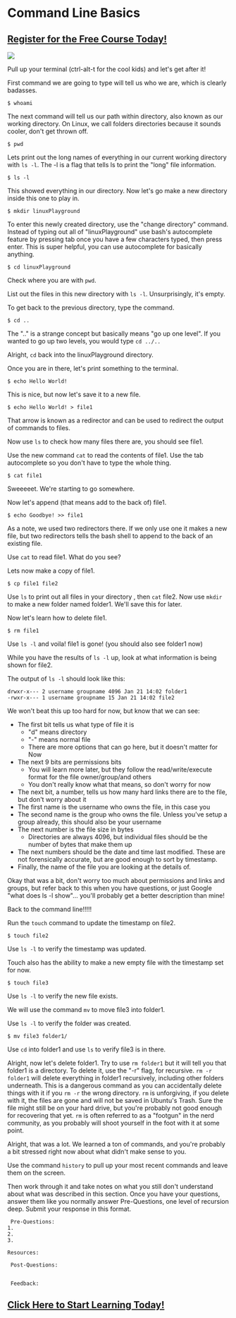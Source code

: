 # Command Line Basics
##  [Register for the Free Course Today!](https://roppers.thinkific.com/courses/computing-fundamentals)
[<img src="https://imgs.xkcd.com/comics/command_line_fu.png">](https://xkcd.com/196/)

Pull up your terminal (ctrl-alt-t for the cool kids) and let's get after it!

First command we are going to type will tell us who we are, which is clearly badasses.

```
$ whoami
```

The next command will tell us our path within directory, also known as our working directory. On Linux, we call folders directories because it sounds cooler, don't get thrown off.

```
$ pwd
```
Lets print out the long names of everything in our current working directory with ```ls -l```. The -l is a flag that tells ls to print the "long" file information.

```
$ ls -l
```

This showed everything in our directory. Now let's go make a new directory inside this one to play in.

```
$ mkdir linuxPlayground
```

To enter this newly created directory, use the "change directory" command. Instead of typing out all of "linuxPlayground" use bash's autocomplete feature by pressing tab once you have a few characters typed, then press enter. This is super helpful, you can use autocomplete for basically anything.

```
$ cd linuxPlayground
```

Check where you are with ```pwd```.

List out the files in this new directory with ```ls -l```.
Unsurprisingly, it's empty.

To get back to the previous directory, type the command.

```
$ cd ..
```
The ".." is a strange concept but basically means "go up one level". If you wanted to go up two levels, you would type ```cd ../..```

Alright, ```cd``` back into the linuxPlayground directory.

Once you are in there, let's print something to the terminal.

```
$ echo Hello World!
```

This is nice, but now let's save it to a new file.

```
$ echo Hello World! > file1
```

That arrow is known as a redirector and can be used to redirect the output of commands to files.

Now use ```ls``` to check how many files there are, you should see file1.

Use the new command ```cat``` to read the contents of file1. Use the tab autocomplete so you don't have to type the whole thing.

```
$ cat file1
```

Sweeeeet. We're starting to go somewhere.

Now let's append (that means add to the back of) file1.

```
$ echo Goodbye! >> file1
```

As a note, we used two redirectors there. If we only use one it makes a new file, but two redirectors tells the bash shell to append to the back of an existing file.

Use ```cat``` to read file1. What do you see?

Lets now make a copy of file1.

```
$ cp file1 file2
```

Use ```ls``` to print out all files in your directory , then ```cat``` file2.
Now use ```mkdir``` to make a new folder named folder1. We'll save this for later.

Now let's learn how to delete file1.

```
$ rm file1
```

Use ```ls -l``` and voila! file1 is gone! (you should also see folder1 now)

While you have the results of ```ls -l``` up, look at what information is being shown for file2.

The output of ```ls -l``` should look like this:
```
drwxr-x--- 2 username groupname 4096 Jan 21 14:02 folder1
-rwxr-x--- 1 username groupname 15 Jan 21 14:02 file2
```
We won't beat this up too hard for now, but know that we can see:


* The first bit tells us what type of file it is
  * "d" means directory
  * "-" means normal file
  * There are more options that can go here, but it doesn't matter for Now
* The next 9 bits are permissions bits
  * You will learn more later, but they follow the read/write/execute format for the file owner/group/and others
  * You don't really know what that means, so don't worry for now
* The next bit, a number, tells us how many hard links there are to the file, but don't worry about it
* The first name is the username who owns the file, in this case you
* The second name is the group who owns the file. Unless you've setup a group already, this should also be your username
* The next number is the file size in bytes
  * Directories are always 4096, but individual files should be the number of bytes that make them up
* The next numbers should be the date and time last modified. These are not forensically accurate, but are good enough to sort by timestamp.
* Finally, the name of the file you are looking at the details of.

Okay that was a bit, don't worry too much about permissions and links and groups, but refer back to this when you have questions, or just Google "what does ls -l show"... you'll probably get a better description than mine!

Back to the command line!!!!!

Run the ```touch``` command to update the timestamp on file2.

```
$ touch file2
```

Use ```ls -l``` to verify the timestamp was updated.

Touch also has the ability to make a new empty file with the timestamp set for now.

```
$ touch file3
```

Use ```ls -l``` to verify the new file exists.

We will use the command ```mv``` to move file3 into folder1.

Use ```ls -l``` to verify the folder was created.

```
$ mv file3 folder1/

```

Use ```cd``` into folder1 and use ```ls``` to verify file3 is in there.


Alright, now let's delete folder1. Try to use ```rm folder1``` but it will tell you that folder1 is a directory. To delete it, use the "-r" flag, for recursive. ```rm -r folder1``` will delete everything in folder1 recursively, including other folders underneath. This is a dangerous command as you can accidentally delete things with it if you ```rm -r``` the wrong directory. ```rm``` is unforgiving, if you delete with it, the files are gone and will not be saved in Ubuntu's Trash. Sure the file might still be on your hard drive, but you're probably not good enough for recovering that yet. ```rm``` is often referred to as a "footgun" in the nerd community, as you probably will shoot yourself in the foot with it at some point.

Alright, that was a lot. We learned a ton of commands, and you're probably a bit stressed right now about what didn't make sense to you.

Use the command ```history``` to pull up your most recent commands and leave them on the screen.

Then work through it and take notes on what you still don't understand about what was described in this section. Once you have your questions, answer them like you normally answer Pre-Questions, one level of recursion deep. Submit your response in this format.

```
 Pre-Questions:
1.
2.
3.

Resources:

 Post-Questions:


 Feedback:

```

##  [Click Here to Start Learning Today!](https://roppers.thinkific.com/courses/computing-fundamentals)
